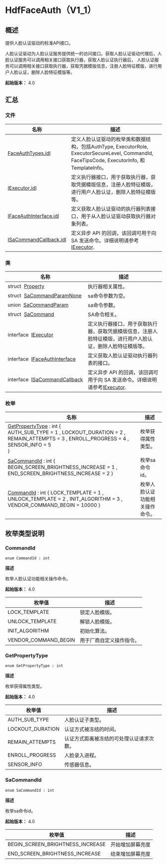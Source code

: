 # HdfFaceAuth（V1_1）


## 概述

提供人脸认证驱动的标准API接口。

人脸认证驱动为人脸认证服务提供统一的访问接口。获取人脸认证驱动代理后，人脸认证服务可以调用相关接口获取执行器，获取人脸认证执行器后， 人脸认证服务可以调用相关接口获取执行器，获取凭据模版信息，注册人脸特征模版，进行用户人脸认证，删除人脸特征模版等。

**起始版本：** 4.0


## 汇总


### 文件

| 名称 | 描述 | 
| -------- | -------- |
| [FaceAuthTypes.idl](_face_auth_types_8idl_v11.md) | 定义人脸认证驱动的枚举类和数据结构，包括AuthType, ExecutorRole, ExecutorSecureLevel, CommandId, FaceTipsCode, ExecutorInfo, 和TemplateInfo。 | 
| [IExecutor.idl](_i_executor_8idl_faceauth_v11.md) | 定义执行器接口，用于获取执行器，获取凭据模版信息，注册人脸特征模版，进行用户人脸认证，删除人脸特征模版等。 | 
| [IFaceAuthInterface.idl](_i_face_auth_interface_8idl_v11.md) | 定义获取人脸认证驱动的执行器列表接口，用于从人脸认证驱动获取执行器对象列表。 | 
| [ISaCommandCallback.idl](_i_sa_command_callback_8idl_faceauth_v11.md) | 定义异步 API 的回调，该回调可用于向 SA 发送命令。详细说明请参考[IExecutor](interface_i_executor_faceauth_v11.md). | 


### 类

| 名称 | 描述 | 
| -------- | -------- |
| struct&nbsp;&nbsp;[Property](_property_faceauth_v11.md) | 执行器相关属性。 | 
| struct&nbsp;&nbsp;[SaCommandParamNone](_sa_command_param_none_faceauth_v11.md) | sa命令参数为空。 | 
| union&nbsp;&nbsp;[SaCommandParam](union_sa_command_param_faceauth_v11.md) | sa命令参数。 | 
| struct&nbsp;&nbsp;[SaCommand](_sa_command_faceauth_v11.md) | SA命令相关。 | 
| interface&nbsp;&nbsp;[IExecutor](interface_i_executor_faceauth_v11.md) | 定义执行器接口，用于获取执行器，获取凭据模版信息，注册人脸特征模版，进行用户人脸认证，删除人脸特征模版等。 | 
| interface&nbsp;&nbsp;[IFaceAuthInterface](interface_i_face_auth_interface_v11.md) | 定义获取人脸认证驱动执行器列表的接口。 | 
| interface&nbsp;&nbsp;[ISaCommandCallback](interface_i_sa_command_callback_faceauth_v11.md) | 定义异步 API 的回调，该回调可用于向 SA 发送命令。详细说明请参考[IExecutor](interface_i_executor_faceauth_v11.md). | 


### 枚举

| 名称 | 描述 | 
| -------- | -------- |
| [GetPropertyType](#getpropertytype) : int {<br/>AUTH_SUB_TYPE = 1 , LOCKOUT_DURATION = 2 , REMAIN_ATTEMPTS = 3 , ENROLL_PROGRESS = 4 ,<br/>SENSOR_INFO = 5<br/>} | 枚举获得属性类型。 | 
| [SaCommandId](#sacommandid) : int { BEGIN_SCREEN_BRIGHTNESS_INCREASE = 1 , END_SCREEN_BRIGHTNESS_INCREASE = 2 } | 枚举sa命令id。 | 
| [CommandId](#commandid) : int { LOCK_TEMPLATE = 1 , UNLOCK_TEMPLATE = 2 , INIT_ALGORITHM = 3 , VENDOR_COMMAND_BEGIN = 10000 } | 枚举人脸认证功能相关操作命令。 | 


## 枚举类型说明


### CommandId

```
enum CommandId : int
```

**描述**

枚举人脸认证功能相关操作命令。

**起始版本：** 4.0

| 枚举值 | 描述 | 
| -------- | -------- |
| LOCK_TEMPLATE | 锁定人脸模版。 | 
| UNLOCK_TEMPLATE | 解锁人脸模版。 | 
| INIT_ALGORITHM | 初始化算法。 | 
| VENDOR_COMMAND_BEGIN | 用于厂商自定义操作指令。 | 


### GetPropertyType

```
enum GetPropertyType : int
```

**描述**

枚举获得属性类型。

**起始版本：** 4.0

| 枚举值 | 描述 | 
| -------- | -------- |
| AUTH_SUB_TYPE | 人脸认证子类型。 | 
| LOCKOUT_DURATION | 认证方式被冻结的时间。 | 
| REMAIN_ATTEMPTS | 认证方式距离被冻结的可处理认证请求次数。 | 
| ENROLL_PROGRESS | 人脸录入进程。 | 
| SENSOR_INFO | 传感器信息。 | 


### SaCommandId

```
enum SaCommandId : int
```

**描述**

枚举sa命令id。

**起始版本：** 4.0

| 枚举值 | 描述 | 
| -------- | -------- |
| BEGIN_SCREEN_BRIGHTNESS_INCREASE | 开始增加屏幕亮度 | 
| END_SCREEN_BRIGHTNESS_INCREASE | 结束增加屏幕亮度 | 
